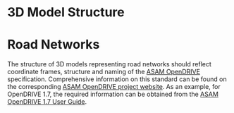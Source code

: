 3D Model Structure
==================

# Road Networks

The structure of 3D models representing road networks should reflect coordinate frames, structure and naming of the [ASAM OpenDRIVE](https://www.asam.net/standards/detail/opendrive/) specification.
Comprehensive information on this standard can be found on the corresponding [ASAM OpenDRIVE project website](https://www.asam.net/standards/detail/opendrive/).
As an example, for OpenDRIVE 1.7, the required information can be obtained from the [ASAM OpenDRIVE 1.7 User Guide](https://www.asam.net/index.php?eID=dumpFile&t=f&f=4422&token=e590561f3c39aa2260e5442e29e93f6693d1cccd).
